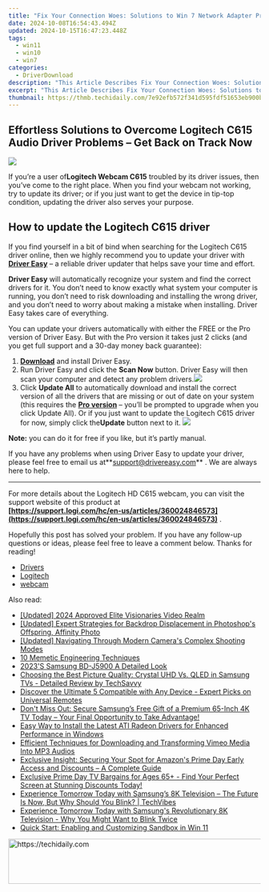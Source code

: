 ```yaml
---
title: "Fix Your Connection Woes: Solutions to Win 7 Network Adapter Problems"
date: 2024-10-08T16:54:43.494Z
updated: 2024-10-15T16:47:23.448Z
tags:
  - win11
  - win10
  - win7
categories:
  - DriverDownload
description: "This Article Describes Fix Your Connection Woes: Solutions to Win 7 Network Adapter Problems"
excerpt: "This Article Describes Fix Your Connection Woes: Solutions to Win 7 Network Adapter Problems"
thumbnail: https://thmb.techidaily.com/7e92efb572f341d595fdf51653eb900bed0a3b4c499d6d0e966107ddb98f908c.jpg
---
```


## Effortless Solutions to Overcome Logitech C615 Audio Driver Problems – Get Back on Track Now

![](https://images.drivereasy.com/wp-content/uploads/2019/08/image-717.png)

 If you’re a user of**Logitech Webcam C615** troubled by its driver issues, then you’ve come to the right place. When you find your webcam not working, try to update its driver; or if you just want to get the device in tip-top condition, updating the driver also serves your purpose.

## How to update the Logitech C615 driver

 If you find yourself in a bit of bind when searching for the Logitech C615 driver online, then we highly recommend you to update your driver with **[Driver Easy](https://tools.techidaily.com/drivereasy/download/)**  – a reliable driver updater that helps save your time and effort.

**Driver Easy** will automatically recognize your system and find the correct drivers for it. You don’t need to know exactly what system your computer is running, you don’t need to risk downloading and installing the wrong driver, and you don’t need to worry about making a mistake when installing. Driver Easy takes care of everything.

 You can update your drivers automatically with either the FREE or the Pro version of Driver Easy. But with the Pro version it takes just 2 clicks (and you get full support and a 30-day money back guarantee):

1. **[Download](https://tools.techidaily.com/drivereasy/download/)**  and install Driver Easy.
2. Run Driver Easy and click the **Scan Now** button. Driver Easy will then scan your computer and detect any problem drivers.![](https://images.drivereasy.com/wp-content/uploads/2019/08/2019-08-19_18-00-07-1.jpg)
3. Click **Update All** to automatically download and install the correct version of all the drivers that are missing or out of date on your system (this requires the **[Pro version](https://tools.techidaily.com/drivereasy/download/)**  – you’ll be prompted to upgrade when you click Update All). Or if you just want to update the Logitech C615 driver for now, simply click the**Update**  button next to it. ![](https://images.drivereasy.com/wp-content/uploads/2019/08/2019-08-29_12-20-04.jpg)

**Note:** you can do it for free if you like, but it’s partly manual.

 If you have any problems when using Driver Easy to update your driver, please feel free to email us at**<support@drivereasy.com>** . We are always here to help.

---

 For more details about the Logitech HD C615 webcam, you can visit the support website of this product at  
**[https://support.logi.com/hc/en-us/articles/360024846573](https://support.logi.com/hc/en-us/articles/360024846573)**  .

 Hopefully this post has solved your problem. If you have any follow-up questions or ideas, please feel free to leave a comment below. Thanks for reading!

* [Drivers](https://tools.techidaily.com/drivereasy/download/)
* [Logitech](https://tools.techidaily.com/drivereasy/download/)
* [webcam](https://tools.techidaily.com/drivereasy/download/)

<ins class="adsbygoogle"
     style="display:block"
     data-ad-format="autorelaxed"
     data-ad-client="ca-pub-7571918770474297"
     data-ad-slot="1223367746"></ins>

<ins class="adsbygoogle"
     style="display:block"
     data-ad-client="ca-pub-7571918770474297"
     data-ad-slot="8358498916"
     data-ad-format="auto"
     data-full-width-responsive="true"></ins>

<span class="atpl-alsoreadstyle">Also read:</span>
<div><ul>
<li><a href="https://facebook-video-footage.techidaily.com/updated-2024-approved-elite-visionaries-video-realm/"><u>[Updated] 2024 Approved Elite Visionaries Video Realm</u></a></li>
<li><a href="https://some-knowledge.techidaily.com/updated-expert-strategies-for-backdrop-displacement-in-photoshops-offspring-affinity-photo/"><u>[Updated] Expert Strategies for Backdrop Displacement in Photoshop's Offspring, Affinity Photo</u></a></li>
<li><a href="https://extra-skills.techidaily.com/updated-navigating-through-modern-cameras-complex-shooting-modes/"><u>[Updated] Navigating Through Modern Camera's Complex Shooting Modes</u></a></li>
<li><a href="https://extra-tips.techidaily.com/10-memetic-engineering-techniques/"><u>10 Memetic Engineering Techniques</u></a></li>
<li><a href="https://extra-tips.techidaily.com/2023s-samsung-bd-j5900-a-detailed-look/"><u>2023'S Samsung BD-J5900 A Detailed Look</u></a></li>
<li><a href="https://hardware-updates.techidaily.com/choosing-the-best-picture-quality-crystal-uhd-vs-qled-in-samsung-tvs-detailed-review-by-techsavvy/"><u>Choosing the Best Picture Quality: Crystal UHD Vs. QLED in Samsung TVs - Detailed Review by TechSavvy</u></a></li>
<li><a href="https://hardware-updates.techidaily.com/discover-the-ultimate-5-compatible-with-any-device-expert-picks-on-universal-remotes/"><u>Discover the Ultimate 5 Compatible with Any Device - Expert Picks on Universal Remotes</u></a></li>
<li><a href="https://hardware-updates.techidaily.com/dont-miss-out-secure-samsungs-free-gift-of-a-premium-65-inch-4k-tv-today-your-final-opportunity-to-take-advantage/"><u>Don't Miss Out: Secure Samsung’s Free Gift of a Premium 65-Inch 4K TV Today – Your Final Opportunity to Take Advantage!</u></a></li>
<li><a href="https://hardware-help.techidaily.com/easy-way-to-install-the-latest-ati-radeon-drivers-for-enhanced-performance-in-windows/"><u>Easy Way to Install the Latest ATI Radeon Drivers for Enhanced Performance in Windows</u></a></li>
<li><a href="https://fox-ssl.techidaily.com/efficient-techniques-for-downloading-and-transforming-vimeo-media-into-mp3-audios/"><u>Efficient Techniques for Downloading and Transforming Vimeo Media Into MP3 Audios</u></a></li>
<li><a href="https://hardware-updates.techidaily.com/exclusive-insight-securing-your-spot-for-amazons-prime-day-early-access-and-discounts-a-complete-guide/"><u>Exclusive Insight: Securing Your Spot for Amazon's Prime Day Early Access and Discounts – A Complete Guide</u></a></li>
<li><a href="https://hardware-updates.techidaily.com/exclusive-prime-day-tv-bargains-for-ages-65plus-find-your-perfect-screen-at-stunning-discounts-today/"><u>Exclusive Prime Day TV Bargains for Ages 65+ - Find Your Perfect Screen at Stunning Discounts Today!</u></a></li>
<li><a href="https://hardware-updates.techidaily.com/experience-tomorrow-today-with-samsungs-8k-television-the-future-is-now-but-why-should-you-blink-techvibes/"><u>Experience Tomorrow Today with Samsung’s 8K Television – The Future Is Now, But Why Should You Blink? | TechVibes</u></a></li>
<li><a href="https://hardware-updates.techidaily.com/experience-tomorrow-today-with-samsungs-revolutionary-8k-television-why-you-might-want-to-blink-twice/"><u>Experience Tomorrow Today with Samsung's Revolutionary 8K Television - Why You Might Want to Blink Twice</u></a></li>
<li><a href="https://windows11.techidaily.com/quick-start-enabling-and-customizing-sandbox-in-win-11/"><u>Quick Start: Enabling and Customizing Sandbox in Win 11</u></a></li>
</ul></div>

<!-- affiliate ads begin -->
<a href="https://malaysia-healthcare-travel-council.pxf.io/c/5597632/1557743/17382" target="_top" id="1557743">
  <img src="//a.impactradius-go.com/display-ad/17382-1557743" border="0" alt="https://techidaily.com" width="728" height="90"/>
</a>
<img height="0" width="0" src="https://malaysia-healthcare-travel-council.pxf.io/i/5597632/1557743/17382" style="position:absolute;visibility:hidden;" border="0" />
<!-- affiliate ads end -->

